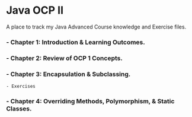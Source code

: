 # Java OCP II
A place to track my Java Advanced Course knowledge and Exercise files.

### - Chapter 1: Introduction & Learning Outcomes.
### - Chapter 2: Review of OCP 1 Concepts.
### - Chapter 3: Encapsulation & Subclassing.
    - Exercises
### - Chapter 4: Overriding Methods, Polymorphism, & Static Classes.